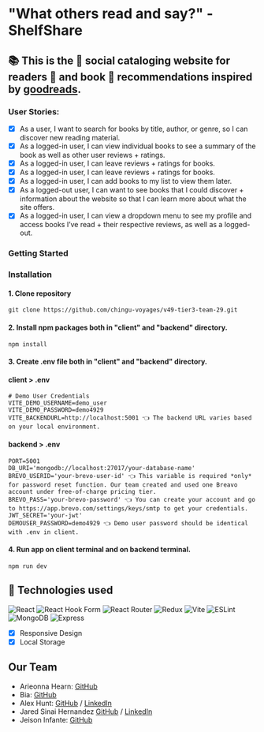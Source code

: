 # "What others read and say?" - ShelfShare

## 📚️ This is the 🌝 social cataloging website for readers 🧐 and book 📖 recommendations inspired by [goodreads](https://www.goodreads.com/).

### User Stories:

-   [x] As a user, I want to search for books by title, author, or genre, so I can discover new reading material.
-   [x] As a logged-in user, I can view individual books to see a summary of the book as well as other user reviews + ratings.
-   [x] As a logged-in user, I can leave reviews + ratings for books.
-   [x] As a logged-in user, I can leave reviews + ratings for books.
-   [x] As a logged-in user, I can add books to my list to view them later.
-   [x] As a logged-out user, I can want to see books that I could discover + information about the website so that I can learn more about what the site offers.
-   [x] As a logged-in user, I can view a dropdown menu to see my profile and access books I’ve read + their respective reviews, as well as a logged-out.

### Getting Started

### Installation

#### 1. Clone repository

```
git clone https://github.com/chingu-voyages/v49-tier3-team-29.git
```

#### 2. Install npm packages both in "client" and "backend" directory.

```
npm install
```

#### 3. Create .env file both in "client" and "backend" directory.

#### client > .env

```
# Demo User Credentials
VITE_DEMO_USERNAME=demo_user
VITE_DEMO_PASSWORD=demo4929
VITE_BACKENDURL=http://localhost:5001 👈️ The backend URL varies based on your local environment.
```

#### backend > .env

```
PORT=5001
DB_URI='mongodb://localhost:27017/your-database-name'
BREVO_USERID='your-brevo-user-id' 👈️ This variable is required *only* for password reset function. Our team created and used one Breavo account under free-of-charge pricing tier.
BREVO_PASS='your-brevo-password' 👈️ You can create your account and go to https://app.brevo.com/settings/keys/smtp to get your credentials.
JWT_SECRET='your-jwt'
DEMOUSER_PASSWORD=demo4929 👈️ Demo user password should be identical with .env in client.
```

#### 4. Run app on client terminal and on backend terminal.

```
npm run dev
```

## 🚀 Technologies used

![React](https://img.shields.io/badge/react-%2320232a.svg?style=for-the-badge&logo=react&logoColor=%2361DAFB)
![React Hook Form](https://img.shields.io/badge/React%20Hook%20Form-%23EC5990.svg?style=for-the-badge&logo=reacthookform&logoColor=white)
![React Router](https://img.shields.io/badge/React_Router-CA4245?style=for-the-badge&logo=react-router&logoColor=white)
![Redux](https://img.shields.io/badge/redux-%23593d88.svg?style=for-the-badge&logo=redux&logoColor=white)
![Vite](https://img.shields.io/badge/vite-%23646CFF.svg?style=for-the-badge&logo=vite&logoColor=white)
![ESLint](https://img.shields.io/badge/ESLint-4B3263?style=for-the-badge&logo=eslint&logoColor=white)
![MongoDB](https://img.shields.io/badge/-MongoDB-13aa52?style=for-the-badge&logo=mongodb&logoColor=white)
![Express](https://img.shields.io/badge/mongoose-blue?style=for-the-badge)

-   [x] Responsive Design
-   [x] Local Storage

## Our Team

-   Arieonna Hearn: [GitHub](https://github.com/chuelgi)
-   Bia: [GitHub](https://github.com/bank1e)
-   Alex Hunt: [GitHub](https://github.com/alexh205) / [LinkedIn](https://www.linkedin.com/in/alexhse/)
-   Jared Sinai Hernandez [GitHub](https://github.com/jaredsina) / [LinkedIn](https://www.linkedin.com/in/jaredsina/)
-   Jeison Infante: [GitHub](https://github.com/JeisonRd)
